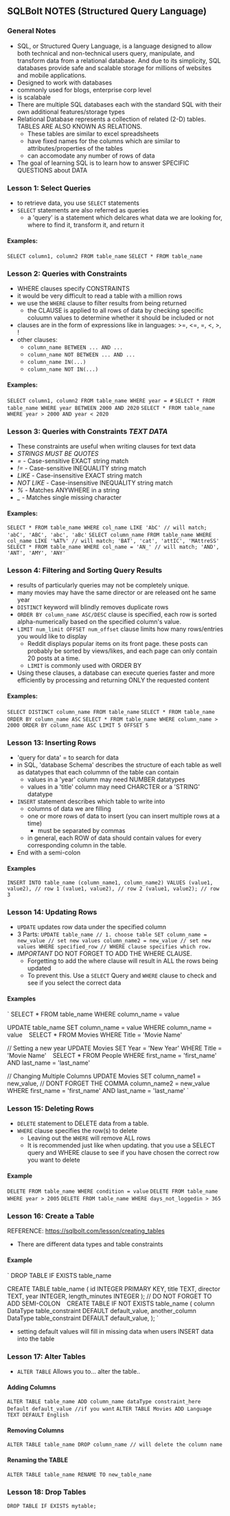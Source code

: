 ## SQLBolt NOTES (Structured Query Language)
### General Notes
- SQL, or Structured Query Language, is a language designed to allow both technical and non-technical users query, manipulate, and transform data 
from a relational database. And due to its simplicity, SQL databases provide safe and scalable storage for millions of websites and mobile applications.
- Designed to work with databases
- commonly used for blogs, enterprise corp level
- is scalabale
- There are multiple SQL databases each with the standard SQL with their own additional features/storage types
- Relational Database represents a collection of related (2-D) tables. TABLES ARE ALSO KNOWN AS RELATIONS.
  - These tables are similar to excel spreadsheets
  - have fixed names for the columns which are similar to attributes/properties of the tables
  - can accomodate any number of rows of data
- The goal of learning SQL is to learn how to answer SPECIFIC QUESTIONS about DATA

### Lesson 1: Select Queries
- to retrieve data, you use `SELECT` statements
- `SELECT`  statements are also referred as queries
  - a 'query' is a statement which delcares what data we are looking for, where to find it, transform it, and return it
  
#### Examples:
`
SELECT column1, column2
FROM table_name
`
`
SELECT *
FROM table_name
`

### Lesson 2: Queries with Constraints
- WHERE clauses specify CONSTRAINTS
- it would be very difficult to read a table with a million rows
- we use the `WHERE` clause to filter results from being returned
  - the CLAUSE is applied to all rows of data by checking specific coluumn values to determine whether it should be included or not
- clauses are in the form of expressions like in languages: >=, <=, =, <, >, !
- other clauses:
  - `column_name BETWEEN ... AND ...`
  - `column_name NOT BETWEEN ... AND ...`
  - `column_name IN(...)`
  - `column_name NOT IN(...)`
  
#### Examples:
 `
 SELECT column1, column2
 FROM table_name
 WHERE year = #
 `
 `
 SELECT *
 FROM table_name
 WHERE year BETWEEN 2000 AND 2020
 `
 `
 SELECT *
 FROM table_name
 WHERE year > 2000
       AND year < 2020
 `

### Lesson 3: Queries with Constraints *TEXT DATA*
- These constraints are useful when writing clauses for text data
- *_STRINGS MUST BE QUOTES_*
- *=* - Case-sensitive EXACT string match
- *!=* - Case-sensitive INEQUALITY string match
- *LIKE* - Case-insensitive EXACT string match
- *NOT LIKE* - Case-insensitive INEQUALITY string match
- *%* - Matches ANYWHERE in a string
- *_* - Matches single missing character

#### Examples:
`
SELECT *
FROM table_name
WHERE col_name LIKE 'AbC' // will match; 'abC', 'ABC', 'abc', 'aBc'
`
`
SELECT column_name
FROM table_name
WHERE col_name LIKE '%AT%' // will match; 'BAT', 'cat', 'attIC', 'MAttreSS'
`
`
SELECT *
FROM table_name
WHERE col_name = 'AN_' // will match; 'AND', 'ANT', 'AMY', 'ANY'
`

### Lesson 4: Filtering and Sorting Query Results
- results of particularly queries may not be completely unique.
- many movies may have the same director or are released ont he same year
- `DISTINCT` keyword will blindly removes duplicate rows
- `ORDER BY column_name ASC/DESC` clause is specified, each row is sorted alpha-numerically based on the specified column's value.
- `LIMIT num_limit OFFSET num_offset` clause limits how many rows/entries you would like to display
  - Reddit displays popular items on its front page. these posts can probably be sorted by views/likes, and each page can only contain 20 posts at a time.
  - `LIMIT` is commonly used with ORDER BY
- Using these clauses, a database can execute queries faster and more efficiently by processing and returning ONLY the requested content
  
#### Examples:
`
SELECT DISTINCT column_name
FROM table_name
`
`
SELECT *
FROM table_name
ORDER BY column_name ASC
`
`
SELECT *
FROM table_name
WHERE column_name > 2000
ORDER BY column_name ASC
LIMIT 5 OFFSET 5
`

### Lesson 13: Inserting Rows
- 'query for data' = to search for data
- in SQL, 'database Schema' describes the structure of each table as well as datatypes that each colummn of the table can contain
  - values in a 'year' column may need NUMBER datatypes
  - values in a 'title' column may need CHARCTER or a 'STRING' datatype
- `INSERT` statement describes which table to write into
  - columns of data we are filling
  - one or more rows of data to insert (you can insert multiple rows at a time)
    - must be separated by commas
  - in general, each ROW of data should contain values for every corresponding column in the table.
- End with a semi-colon

#### Examples
`
INSERT INTO table_name
(column_name1, column_name2)
VALUES (value1, value2), // row 1
       (value1, value2), // row 2
       (value1, value2); // row 3
`

### Lesson 14: Updating Rows
- `UPDATE` updates row data under the specified column
- 3 Parts:
`
UPDATE table_name // 1. choose table
SET column_name = new_value // set new values
    column_name2 = new_value // set new values
WHERE specified_row // WHERE clause specifies which row.
`
- *_IMPORTANT_* DO NOT FORGET TO ADD THE WHERE CLAUSE.
  - Forgetting to add the where clause will result in ALL the rows being updated
  - To prevent this. Use a `SELECT` Query and `WHERE` clause to check and see if you select the correct data


#### Examples
`
SELECT *
FROM table_name
WHERE column_name = value

UPDATE table_name
SET column_name = value
WHERE column_name = value
`
`
SELECT *
FROM Movies
WHERE Title = 'Movie Name'

// Setting a new year
UPDATE Movies
SET Year = 'New Year'
WHERE Title = 'Movie Name'
`
`
SELECT *
FROM People
WHERE first_name = 'first_name'
      AND last_name = 'last_name'
      
// Changing Multiple Columns
UPDATE Movies
SET column_name1 = new_value, // DONT FORGET THE COMMA
    column_name2 = new_value
WHERE first_name = 'first_name'
      AND last_name = 'last_name'
`
### Lesson 15: Deleting Rows
- `DELETE` statement to DELETE data from a table.
- `WHERE` clause specifies the row(s) to delete
  - Leaving out the `WHERE` will remove ALL rows
  - It is recommended just like when updating. that you use a SELECT query and WHERE clause to see if you have
  chosen the correct row you want to delete

#### Example
`
DELETE FROM table_name
WHERE condition = value
`
`
DELETE FROM table_name
WHERE year > 2005
`
`
DELETE FROM table_name
WHERE days_not_loggedin > 365
`

### Lesson 16: Create a Table
REFERENCE: https://sqlbolt.com/lesson/creating_tables
- There are different data types and table constraints

#### Example
`
DROP TABLE IF EXISTS table_name

CREATE TABLE table_name (
    id INTEGER PRIMARY KEY,
    title TEXT,
    director TEXT,
    year INTEGER, 
    length_minutes INTEGER
); // DO NOT FORGET TO ADD SEMI-COLON
`
`
CREATE TABLE IF NOT EXISTS table_name (
    column DataType table_constraint DEFAULT default_value,
    another_column DataType table_constraint DEFAULT default_value,
);
`
- setting default values will fill in missing data when users INSERT data into the table

### Lesson 17: Alter Tables
- `ALTER TABLE` Allows you to... alter the table..
#### Adding Columns
`
ALTER TABLE table_name
ADD column_name dataType constraint_here
    Default default_value //if you want
`
`
ALTER TABLE Movies
ADD Language TEXT
    DEFAULT English
`

#### Removing Columns
`
ALTER TABLE table_name
DROP column_name // will delete the column name
`

#### Renaming the TABLE
`
ALTER TABLE table_name
RENAME TO new_table_name
`

### Lesson 18: Drop Tables
`
DROP TABLE IF EXISTS mytable;
`

